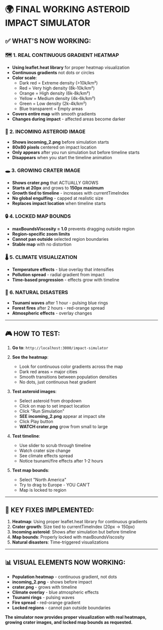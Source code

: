 # 🌍 FINAL WORKING ASTEROID IMPACT SIMULATOR

## ✅ **WHAT'S NOW WORKING:**

### 🗺️ **1. REAL CONTINUOUS GRADIENT HEATMAP**
- **Using leaflet.heat library** for proper heatmap visualization
- **Continuous gradients** not dots or circles
- **Color scale**:
  - Dark red = Extreme density (>10k/km²)
  - Red = Very high density (8k-10k/km²)
  - Orange = High density (6k-8k/km²)
  - Yellow = Medium density (4k-6k/km²)
  - Green = Low density (2k-4k/km²)
  - Blue transparent = Empty areas
- **Covers entire map** with smooth gradients
- **Changes during impact** - affected areas become darker

### 🌠 **2. INCOMING ASTEROID IMAGE**
- **Shows incoming_2.png** before simulation starts
- **80x80 pixels** centered on impact location
- **Only appears** after you run simulation but before timeline starts
- **Disappears** when you start the timeline animation

### 🕳️ **3. GROWING CRATER IMAGE**
- **Shows crater.png** that ACTUALLY GROWS
- **Starts at 20px** and grows to **150px maximum**
- **Growth tied to timeline** - increases with currentTimeIndex
- **No global engulfing** - capped at realistic size
- **Replaces impact location** when timeline starts

### 🔒 **4. LOCKED MAP BOUNDS**
- **maxBoundsViscosity = 1.0** prevents dragging outside region
- **Region-specific zoom limits**
- **Cannot pan outside** selected region boundaries
- **Stable map** with no distortion

### 🌡️ **5. CLIMATE VISUALIZATION**
- **Temperature effects** - blue overlay that intensifies
- **Pollution spread** - radial gradient from impact
- **Time-based progression** - effects grow with timeline

### 🌊 **6. NATURAL DISASTERS**
- **Tsunami waves** after 1 hour - pulsing blue rings
- **Forest fires** after 2 hours - red-orange spread
- **Atmospheric effects** - overlay changes

---

## 🎮 **HOW TO TEST:**

1. **Go to**: `http://localhost:3000/impact-simulator`

2. **See the heatmap**:
   - Look for continuous color gradients across the map
   - Dark red areas = major cities
   - Smooth transitions between population densities
   - No dots, just continuous heat gradient

3. **Test asteroid images**:
   - Select asteroid from dropdown
   - Click on map to set impact location
   - Click "Run Simulation" 
   - **SEE incoming_2.png** appear at impact site
   - Click Play button
   - **WATCH crater.png** grow from small to large

4. **Test timeline**:
   - Use slider to scrub through timeline
   - Watch crater size change
   - See climate effects spread
   - Notice tsunami/fire effects after 1-2 hours

5. **Test map bounds**:
   - Select "North America"
   - Try to drag to Europe - YOU CAN'T
   - Map is locked to region

---

## 🔧 **KEY FIXES IMPLEMENTED:**

1. **Heatmap**: Using proper leaflet.heat library for continuous gradients
2. **Crater growth**: Size tied to currentTimeIndex (20px → 150px)
3. **Incoming asteroid**: Shows after simulation but before timeline
4. **Map bounds**: Properly locked with maxBoundsViscosity
5. **Natural disasters**: Time-triggered visualizations

---

## 📊 **VISUAL ELEMENTS NOW WORKING:**

- **Population heatmap** - continuous gradient, not dots
- **incoming_2.png** - shows before impact
- **crater.png** - grows with timeline
- **Climate overlay** - blue atmospheric effects
- **Tsunami rings** - pulsing waves
- **Fire spread** - red-orange gradient
- **Locked regions** - cannot pan outside boundaries

**The simulator now provides proper visualization with real heatmaps, growing crater images, and locked map bounds as requested.**
